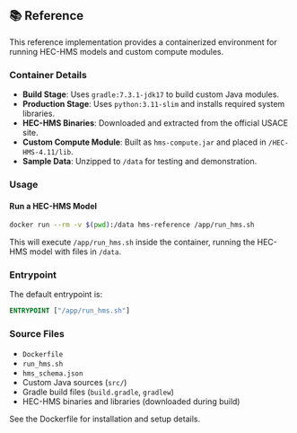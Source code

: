 ## 📚 Reference

This reference implementation provides a containerized environment for running HEC-HMS models and custom compute modules.

### Container Details

- **Build Stage**: Uses `gradle:7.3.1-jdk17` to build custom Java modules.
- **Production Stage**: Uses `python:3.11-slim` and installs required system libraries.
- **HEC-HMS Binaries**: Downloaded and extracted from the official USACE site.
- **Custom Compute Module**: Built as `hms-compute.jar` and placed in `/HEC-HMS-4.11/lib`.
- **Sample Data**: Unzipped to `/data` for testing and demonstration.

### Usage

#### Run a HEC-HMS Model

```bash
docker run --rm -v $(pwd):/data hms-reference /app/run_hms.sh
```

This will execute `/app/run_hms.sh` inside the container, running the HEC-HMS model with files in `/data`.

### Entrypoint

The default entrypoint is:

```dockerfile
ENTRYPOINT ["/app/run_hms.sh"]
```

### Source Files

- `Dockerfile`
- `run_hms.sh`
- `hms_schema.json`
- Custom Java sources (`src/`)
- Gradle build files (`build.gradle`, `gradlew`)
- HEC-HMS binaries and libraries (downloaded during build)

See the Dockerfile for installation and setup details.

